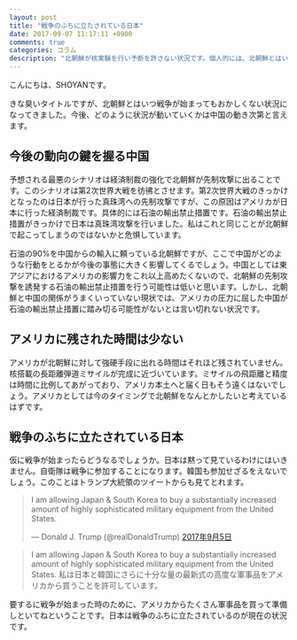```yaml
---
layout: post
title: "戦争のふちに立たされている日本"
date: 2017-09-07 11:17:11 +0900
comments: true
categories: コラム
description: "北朝鮮が核実験を行い予断を許さない状況です。個人的には、北朝鮮とはいつ戦争が始まってもおかしくない状況だと思っています。今後、どのように状況が動いていくかは中国の動き次第と言えます。"
---
```


こんにちは、SHOYANです。

きな臭いタイトルですが、北朝鮮とはいつ戦争が始まってもおかしくない状況になってきました。今後、どのように状況が動いていくかは中国の動き次第と言えます。

## 今後の動向の鍵を握る中国

予想される最悪のシナリオは経済制裁の強化で北朝鮮が先制攻撃に出ることです。このシナリオは第2次世界大戦を彷彿とさせます。第2次世界大戦のきっかけとなったのは日本が行った真珠湾への先制攻撃ですが、この原因はアメリカが日本に行った経済制裁です。具体的には石油の輸出禁止措置です。石油の輸出禁止措置がきっかけで日本は真珠湾攻撃を行いました。私はこれと同じことが北朝鮮で起こってしまうのではないかと危惧しています。

石油の90%を中国からの輸入に頼っている北朝鮮ですが、ここで中国がどのような行動をとるかが今後の事態に大きく影響してくるでしょう。中国としては東アジアにおけるアメリカの影響力をこれ以上高めたくないので、北朝鮮の先制攻撃を誘発する石油の輸出禁止措置を行う可能性は低いと思います。しかし、北朝鮮と中国の関係がうまくいっていない現状では、アメリカの圧力に屈した中国が石油の輸出禁止措置に踏み切る可能性がないとは言い切れない状況です。

## アメリカに残された時間は少ない

アメリカが北朝鮮に対して強硬手段に出れる時間はそれほど残されていません。核搭載の長距離弾道ミサイルが完成に近づいています。ミサイルの飛距離と精度は時間に比例してあがっており、アメリカ本土へと届く日もそう遠くはないでしょう。アメリカとしては今のタイミングで北朝鮮をなんとかしたいと考えているはずです。

## 戦争のふちに立たされている日本

仮に戦争が始まったらどうなるでしょうか。日本は黙って見ているわけにはいきません。自衛隊は戦争に参加することになります。韓国も参加せざるをえないでしょう。このことはトランプ大統領のツイートからも見てとれます。

<blockquote class="twitter-tweet" data-lang="ja"><p lang="en" dir="ltr">I am allowing Japan &amp; South Korea to buy a substantially increased amount of highly sophisticated military equipment from the United States.</p>&mdash; Donald J. Trump (@realDonaldTrump) <a href="https://twitter.com/realDonaldTrump/status/905047095488516098">2017年9月5日</a></blockquote>
<script async src="//platform.twitter.com/widgets.js" charset="utf-8"></script>

> I am allowing Japan & South Korea to buy a substantially increased amount of highly sophisticated military equipment from the United States.
私は日本と韓国にさらに十分な量の最新式の高度な軍事品をアメリカから買うことを許可しています。

要するに戦争が始まった時のために、アメリカからたくさん軍事品を買って準備しといてねということです。日本は戦争のふちに立たされているのが現在の状況です。

